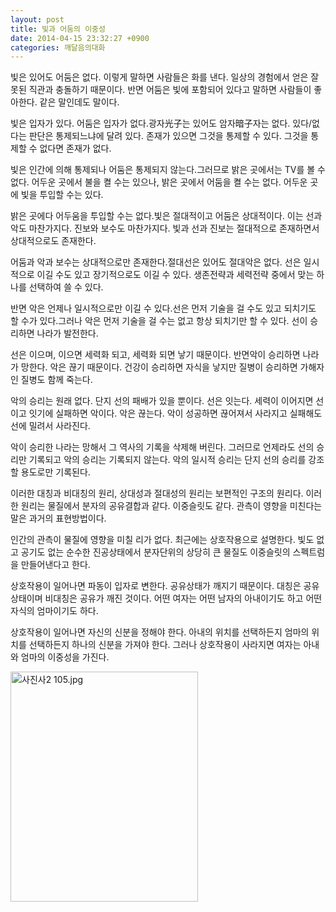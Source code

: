 ```yaml
---
layout: post
title: 빛과 어둠의 이중성
date: 2014-04-15 23:32:27 +0900
categories: 깨달음의대화
---
```

  


빛은 있어도 어둠은 없다. 이렇게 말하면 사람들은 화를 낸다. 일상의 경험에서 얻은 잘못된 직관과 충돌하기 때문이다. 반면 어둠은 빛에 포함되어 있다고 말하면 사람들이 좋아한다. 같은 말인데도 말이다.

  


빛은 입자가 있다. 어둠은 입자가 없다.광자光子는 있어도 암자暗子자는 없다. 있다/없다는 판단은 통제되느냐에 달려 있다. 존재가 있으면 그것을 통제할 수 있다. 그것을 통제할 수 없다면 존재가 없다.

  


빛은 인간에 의해 통제되나 어둠은 통제되지 않는다.그러므로 밝은 곳에서는 TV를 볼 수 없다. 어두운 곳에서 불을 켤 수는 있으나, 밝은 곳에서 어둠을 켤 수는 없다. 어두운 곳에 빛을 투입할 수는 있다.

  


밝은 곳에다 어두움을 투입할 수는 없다.빛은 절대적이고 어둠은 상대적이다. 이는 선과 악도 마찬가지다. 진보와 보수도 마찬가지다. 빛과 선과 진보는 절대적으로 존재하면서 상대적으로도 존재한다.

  


어둠과 악과 보수는 상대적으로만 존재한다.절대선은 있어도 절대악은 없다. 선은 일시적으로 이길 수도 있고 장기적으로도 이길 수 있다. 생존전략과 세력전략 중에서 맞는 하나를 선택하여 쓸 수 있다.

  


반면 악은 언제나 일시적으로만 이길 수 있다.선은 먼저 기술을 걸 수도 있고 되치기도 할 수가 있다.그러나 악은 먼저 기술을 걸 수는 없고 항상 되치기만 할 수 있다. 선이 승리하면 나라가 발전한다.

  


선은 이으며, 이으면 세력화 되고, 세력화 되면 낳기 때문이다. 반면악이 승리하면 나라가 망한다. 악은 끊기 때문이다. 건강이 승리하면 자식을 낳지만 질병이 승리하면 가해자인 질병도 함께 죽는다.

  


악의 승리는 원래 없다. 단지 선의 패배가 있을 뿐이다. 선은 잇는다. 세력이 이어지면 선이고 잇기에 실패하면 악이다. 악은 끊는다. 악이 성공하면 끊어져서 사라지고 실패해도 선에 밀려서 사라진다.

  


악이 승리한 나라는 망해서 그 역사의 기록을 삭제해 버린다. 그러므로 언제라도 선의 승리만 기록되고 악의 승리는 기록되지 않는다. 악의 일시적 승리는 단지 선의 승리를 강조할 용도로만 기록된다.

  


이러한 대칭과 비대칭의 원리, 상대성과 절대성의 원리는 보편적인 구조의 원리다. 이러한 원리는 물질에서 분자의 공유결합과 같다. 이중슬릿도 같다. 관측이 영향을 미친다는 말은 과거의 표현방법이다. 

  


인간의 관측이 물질에 영향을 미칠 리가 없다. 최근에는 상호작용으로 설명한다. 빛도 없고 공기도 없는 순수한 진공상태에서 분자단위의 상당히 큰 물질도 이중슬릿의 스펙트럼을 만들어낸다고 한다. 

  


상호작용이 일어나면 파동이 입자로 변한다. 공유상태가 깨지기 때문이다. 대칭은 공유상태이며 비대칭은 공유가 깨진 것이다. 어떤 여자는 어떤 남자의 아내이기도 하고 어떤 자식의 엄마이기도 하다. 

  


상호작용이 일어나면 자신의 신분을 정해야 한다. 아내의 위치를 선택하든지 엄마의 위치를 선택하든지 하나의 신분을 가져야 한다. 그러나 상호작용이 사라지면 여자는 아내와 엄마의 이중성을 가진다. 

  



  <img src="assets/attach/images/198/043/464/사진사2 105.jpg" alt="사진사2 105.jpg" width="300" height="368" />
